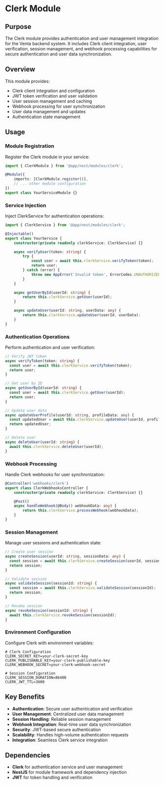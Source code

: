 # Clerk Module

## Purpose

The Clerk module provides authentication and user management integration for the Venta backend system. It includes Clerk client integration, user verification, session management, and webhook processing capabilities for secure authentication and user data synchronization.

## Overview

This module provides:

- Clerk client integration and configuration
- JWT token verification and user validation
- User session management and caching
- Webhook processing for user synchronization
- User data management and updates
- Authentication state management

## Usage

### Module Registration

Register the Clerk module in your service:

```typescript
import { ClerkModule } from '@app/nest/modules/clerk';

@Module({
	imports: [ClerkModule.register()],
	// ... other module configuration
})
export class YourServiceModule {}
```

### Service Injection

Inject ClerkService for authentication operations:

```typescript
import { ClerkService } from '@app/nest/modules/clerk';

@Injectable()
export class YourService {
	constructor(private readonly clerkService: ClerkService) {}

	async verifyUser(token: string) {
		try {
			const user = await this.clerkService.verifyToken(token);
			return user;
		} catch (error) {
			throw new AppError('Invalid token', ErrorCodes.UNAUTHORIZED);
		}
	}

	async getUserById(userId: string) {
		return this.clerkService.getUser(userId);
	}

	async updateUser(userId: string, userData: any) {
		return this.clerkService.updateUser(userId, userData);
	}
}
```

### Authentication Operations

Perform authentication and user verification:

```typescript
// Verify JWT token
async verifyToken(token: string) {
  const user = await this.clerkService.verifyToken(token);
  return user;
}

// Get user by ID
async getUserById(userId: string) {
  const user = await this.clerkService.getUser(userId);
  return user;
}

// Update user data
async updateUserProfile(userId: string, profileData: any) {
  const updatedUser = await this.clerkService.updateUser(userId, profileData);
  return updatedUser;
}

// Delete user
async deleteUser(userId: string) {
  await this.clerkService.deleteUser(userId);
}
```

### Webhook Processing

Handle Clerk webhooks for user synchronization:

```typescript
@Controller('webhooks/clerk')
export class ClerkWebhooksController {
	constructor(private readonly clerkService: ClerkService) {}

	@Post()
	async handleWebhook(@Body() webhookData: any) {
		return this.clerkService.processWebhook(webhookData);
	}
}
```

### Session Management

Manage user sessions and authentication state:

```typescript
// Create user session
async createSession(userId: string, sessionData: any) {
  const session = await this.clerkService.createSession(userId, sessionData);
  return session;
}

// Validate session
async validateSession(sessionId: string) {
  const session = await this.clerkService.validateSession(sessionId);
  return session;
}

// Revoke session
async revokeSession(sessionId: string) {
  await this.clerkService.revokeSession(sessionId);
}
```

### Environment Configuration

Configure Clerk with environment variables:

```env
# Clerk Configuration
CLERK_SECRET_KEY=your-clerk-secret-key
CLERK_PUBLISHABLE_KEY=your-clerk-publishable-key
CLERK_WEBHOOK_SECRET=your-clerk-webhook-secret

# Session Configuration
CLERK_SESSION_DURATION=86400
CLERK_JWT_TTL=3600
```

## Key Benefits

- **Authentication**: Secure user authentication and verification
- **User Management**: Centralized user data management
- **Session Handling**: Reliable session management
- **Webhook Integration**: Real-time user data synchronization
- **Security**: JWT-based secure authentication
- **Scalability**: Handles high-volume authentication requests
- **Integration**: Seamless Clerk service integration

## Dependencies

- **Clerk** for authentication service and user management
- **NestJS** for module framework and dependency injection
- **JWT** for token handling and verification
